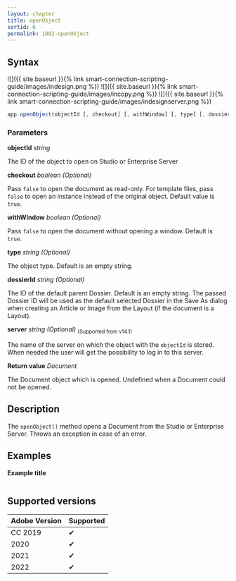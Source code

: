 ```yaml
---
layout: chapter
title: openObject
sortid: 6
permalink: 1082-openObject
---
```

## Syntax

![]({{ site.baseurl }}{% link smart-connection-scripting-guide/images/indesign.png %}) ![]({{ site.baseurl }}{% link smart-connection-scripting-guide/images/incopy.png %}) ![]({{ site.baseurl }}{% link smart-connection-scripting-guide/images/indesignserver.png %})

```javascript
app.openObject(objectId [, checkout] [, withWindow] [, type] [, dossierId]);
```

### Parameters

**objectId** *string*

The ID of the object to open on Studio or Enterprise Server

**checkout** *boolean (Optional)*

Pass `false` to open the document as read-only. For template files, pass `false` to open an instance instead of the original object.
Default value is `true`.

**withWindow** *boolean (Optional)*

Pass `false` to open the document without opening a window.
Default is `true`.

**type** *string (Optional)*

The object type. Default is an empty string.

**dossierId** *string (Optional)*

The ID of the default parent Dossier. Default is an empty string.
The passed Dossier ID will be used as the default selected Dossier in the Save As dialog when creating an Article or Image from the Layout (if the document is a Layout).

**server** *string (Optional)*
<sub>(Supported from v14.1)</sub>

The name of the server on which the object with the `objectId` is stored. When needed the user will get the possibility to log in to this server.

**Return value** *Document*

The Document object which is opened. Undefined when a Document could not be opened.

## Description

The `openObject()` method opens a Document from the Studio or Enterprise Server. Throws an exception in case of an error.

## Examples

**Example title**

```javascript

```

## Supported versions

| Adobe Version | Supported |
|---------------|-----------|
| CC 2019       | ✔         |
| 2020          | ✔         |
| 2021          | ✔         |
| 2022          | ✔         |
